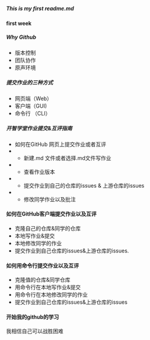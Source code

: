 ---
---

##### This is my first readme.md

**first week**
##### Why Github
- 版本控制
- 团队协作
- 原声环境

##### 提交作业的三种方式
- 网页端（Web）
- 客户端（GUI)
- 命令行 （CLI）

##### 开智学堂作业提交&互评指南
- 如何在GitHub 网页上提交作业或者互评
- - 新建.md 文件或者选择.md文件写作业
- - 查看作业版本
- - 提交作业到自己的仓库的issues & 上游仓库的issues
- - 修改同学作业以及批注

#### 如何在GitHub客户端提交作业以及互评
- 克隆自己的仓库&同学的仓库
- 本地写作业&提交
- 本地修改同学的作业
- 提交作业到自己仓库的issues&上游仓库的issues.

#### 如何用命令行提交作业以及互评
- 克隆值的仓库&同学仓库
- 用命令行在本地写作业&提交
- 用命令行在本地修改同学的作业
- 提交作业到自己仓库的issues&上游仓库的issues




#### 开始我的github的学习

我相信自己可以战胜困难

